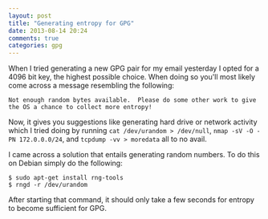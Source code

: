 ```yaml
---
layout: post
title: "Generating entropy for GPG"
date: 2013-08-14 20:24
comments: true
categories: gpg
---
```


When I tried generating a new GPG pair for my email yesterday I opted for a 4096 bit key, the highest possible choice. When doing so you'll most likely come across a message resembling the following:

```
Not enough random bytes available.  Please do some other work to give the OS a chance to collect more entropy!
```

Now, it gives you suggestions like generating hard drive or network activity which I tried doing by running `cat /dev/urandom > /dev/null`, `nmap -sV -O -PN 172.0.0.0/24`, and `tcpdump -vv > moredata` all to no avail.

I came across a solution that entails generating random numbers. To do this on Debian simply do the following:

```
$ sudo apt-get install rng-tools
$ rngd -r /dev/urandom
```

After starting that command, it should only take a few seconds for entropy to become sufficient for GPG.


